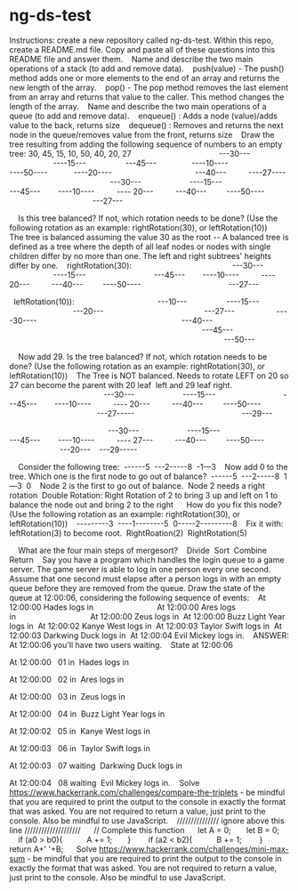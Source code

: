 # ng-ds-test

Instructions: create a new repository called ng-ds-test. Within this repo, create a README.md file. Copy and paste all of these questions into this README file and answer them. 
 
Name and describe the two main operations of a stack (to add and remove data). 
 
push(value) - The push() method adds one or more elements to the end of an array and returns the new length of the array. 
 
pop() - The pop method removes the last element from an array and returns that value to the caller. This method changes the length of the array. 
 
Name and describe the two main operations of a queue (to add and remove data). 
 
enqueue() : Adds a node (value)/adds value to the back, returns size 
 
dequeue() : Removes and returns the next node in the queue/removes value from the front, returns size 
 
Draw the tree resulting from adding the following sequence of numbers to an empty tree: 30, 45, 15, 10, 50, 40, 20, 27 
 
                                    ---30--- 
                    ----15---                  ---45--- 
              ----10----                           ----50---- 
          ----20----                                      ---40---   
      ----27---- 
 
                                            ---30--- 
                    ----15---                               ---45--- 
      ----10----          ---- 20---          ---40---         ----50---- 
                                      ---27--- 
 
 


 
 
Is this tree balanced? If not, which rotation needs to be done? (Use the following rotation as an example: rightRotation(30), or leftRotation(10)) 
 
The tree is balanced assuming the value 30 as the root -- A balanced tree is defined as a tree where the depth of all leaf nodes or nodes with single children differ by no more than one. The left and right subtrees' heights differ by one. 
 
rightRotation(30): 
 
                                          ---30--- 
                    ----15---                               ---45--- 
      ----10----          ---- 20---          ---40---         ----50---- 
                                      ---27--- 
 


 
leftRotation(10)): 
 
                                  ---10--- 
                ----15---                             ---20--- 
                                            ---27---                   ----30---- 
                                                                ---40---   
                                                                                        ---45---   
                                                                                                  ---50---   
 


 
 
Now add 29. Is the tree balanced? If not, which rotation needs to be done? (Use the following rotation as an example: rightRotation(30), or leftRotation(10)) 
 
The Tree is NOT balanced. Needs to rotate LEFT on 20 so 27 can become the parent with 20 leaf  left and 29 leaf right. 
 
                                           ---30--- 
                    ----15---                               ---45--- 
      ----10----          ---- 20---          ---40---         ----50---- 
                                        ---27----- 
                                               ---29---  
 


 
                                           ---30--- 
                    ----15---                               ---45--- 
      ----10----          ---- 27---          ---40---         ----50---- 
                       ---20---    ---29----- 
 
 


 
 
Consider the following tree: 
------5 
---2-----8 
-1—3 
 
Now add 0 to the tree. Which one is the first node to go out of balance? 
------5 
---2-----8 
1—3 
0 
 
Node 2 is the first to go out of balance. 
Node 2 needs a right rotation 
Double Rotation: Right Rotation of 2 to bring 3 up and left on 1 to balance the node out and bring 2 to the right 
 
 
How do you fix this node? (Use the following rotation as an example: rightRotation(30), or leftRotation(10)) 
 
---------3 
----1--------5 
0-----2---------8 
 
Fix it with: 
leftRotation(3) to become root. 
RightRoation(2) 
RightRotation(5) 
 
 


 
 
What are the four main steps of mergesort? 
 
Divide 
Sort 
Combine 
Return 
 
Say you have a program which handles the login queue to a game server. The game server is able to log in one person every one second. Assume that one second must elapse after a person logs in with an empty queue before they are removed from the queue. Draw the state of the queue at 12:00:06, considering the following sequence of events: 
 
At 12:00:00 Hades logs in                            
At 12:00:00 Ares logs in                                 
At 12:00:00 Zeus logs in 
At 12:00:00 Buzz Light Year logs in 
At 12:00:02 Kanye West logs in 
At 12:00:03 Taylor Swift logs in 
At 12:00:03 Darkwing Duck logs in 
At 12:00:04 Evil Mickey logs in. 
 
ANSWER: At 12:00:06 you'll have two users waiting. 
 
State at 12:00:06  

At 12:00:00  
01 in 
Hades logs in                          

At 12:00:00  
02 in 
Ares logs in                                 

At 12:00:00  
03 in 
Zeus logs in 

At 12:00:00  
04 in 
Buzz Light Year logs in 

At 12:00:02  
05 in 
Kanye West logs in 

At 12:00:03  
06 in 
Taylor Swift logs in 

At 12:00:03  
07 waiting 
Darkwing Duck logs in 

At 12:00:04  
08 waiting 
Evil Mickey logs in. 
 
Solve https://www.hackerrank.com/challenges/compare-the-triplets - be mindful that you are required to print the output to the console in exactly the format that was asked. You are not required to return a value, just print to the console. Also be mindful to use JavaScript. 
 
/////////////// ignore above this line //////////////////// 
 
 
// Complete this function 
    let A = 0;  
    let B = 0;  
    if (a0 > b0){  
        A += 1;  
    }  
     if (a2 < b2){  
        B += 1;  
     }  
    
    return A+' '+B; 
 
 
Solve https://www.hackerrank.com/challenges/mini-max-sum - be mindful that you are required to print the output to the console in exactly the format that was asked. You are not required to return a value, just print to the console. Also be mindful to use JavaScript. 
